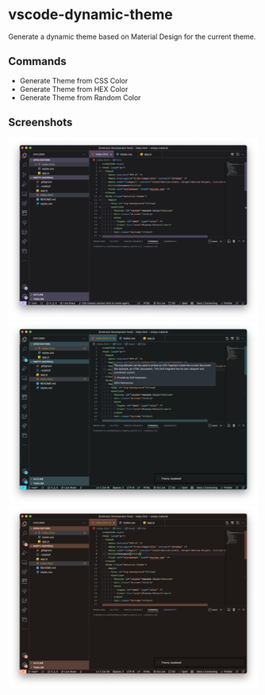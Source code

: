 # vscode-dynamic-theme

Generate a dynamic theme based on Material Design for the current theme.

## Commands

- Generate Theme from CSS Color
- Generate Theme from HEX Color
- Generate Theme from Random Color

## Screenshots

![](/screenshots/purple.png)
![](/screenshots/blue.png)
![](/screenshots/orange.png)
